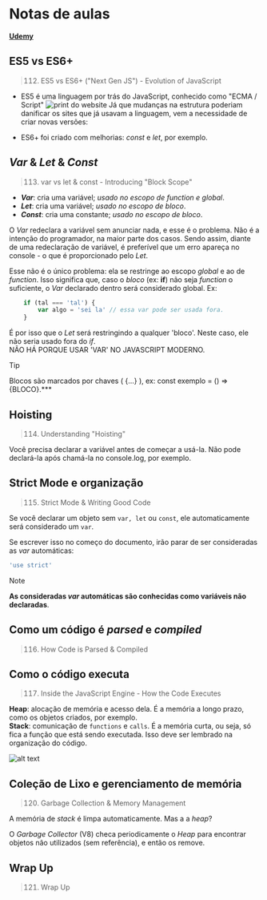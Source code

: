 # Notas de aulas

[**Udemy**](https://www.udemy.com/course/javascript-the-complete-guide-2020-beginner-advanced/learn/lecture/15942570#notes)

## ES5 vs ES6+
> 112. ES5 vs ES6+ ("Next Gen JS") - Evolution of JavaScript

- ES5 é uma linguagem por trás do JavaScript, conhecido como "ECMA / Script"
![print do website](image.png)
Já que mudanças na estrutura poderiam danificar os sites que já usavam a linguagem, vem a necessidade de criar novas versões:

- ES6+ foi criado com melhorias: _const_ e _let_, por exemplo. 

## _Var_ & _Let_ & _Const_
> 113. var vs let & const - Introducing "Block Scope"

- ***Var***: cria uma variável; _usado no escopo de function e global_.<br>
- ***Let***: cria uma variável; _usado no escopo de bloco_.<br>
- ***Const***: cria uma constante; _usado no escopo de bloco_.<br>

O _Var_ redeclara a variável sem anunciar nada, e esse é o problema. Não é a intenção do programador, na maior parte dos casos. Sendo assim, diante de uma redeclaração de variável, é preferível que um erro apareça no console - o que é proporcionado pelo _Let_.

Esse não é o único problema: ela se restringe ao escopo _global_ e ao de _function_. Isso significa que, caso o _bloco_ (ex: **if**) não seja _function_ o suficiente, o _Var_ declarado dentro será considerado global. Ex:

```js
    if (tal === 'tal') {
        var algo = 'sei la' // essa var pode ser usada fora.
    }
```

É por isso que o _Let_ será restringindo a qualquer 'bloco'. Neste caso, ele não seria usado fora do _if_. <br> 
NÃO HÁ PORQUE USAR 'VAR' NO JAVASCRIPT MODERNO.<br>

> [!TIP]
> Blocos são marcados por chaves ( {...} ), ex: const exemplo = () => {BLOCO}.***

## Hoisting
> 114. Understanding "Hoisting"

Você precisa declarar a variável antes de começar a usá-la. Não pode declará-la após chamá-la no console.log, por exemplo.

## Strict Mode e organização
> 115. Strict Mode & Writing Good Code

Se você declarar um objeto sem ```var, let``` ou ```const```, ele automaticamente será considerado um ```var```.

Se escrever isso no começo do documento, irão parar de ser consideradas as _var_ automáticas:
```js
'use strict'
```

> [!NOTE]
> __As consideradas _var_ automáticas são conhecidas como variáveis não declaradas__.

## Como um código é _parsed_ e _compiled_
> 116. How Code is Parsed & Compiled

## Como o código executa
> 117. Inside the JavaScript Engine - How the Code Executes

**Heap**: alocação de memória e acesso dela. É a memória a longo prazo, como os objetos criados, por exemplo. <br>
**Stack**: comunicação de ```functions``` e ```calls```. É a memória curta, ou seja, só fica a função que está sendo executada. Isso deve ser lembrado na organização do código.

![alt text](image-1.png)

## Coleção de Lixo e gerenciamento de memória
> 120. Garbage Collection & Memory Management

A memória de _stack_ é limpa automaticamente. Mas a a _heap_?

O _Garbage Collector_ (V8) checa periodicamente o _Heap_ para encontrar objetos não utilizados (sem referência), e então os remove.

## Wrap Up
> 121. Wrap Up




